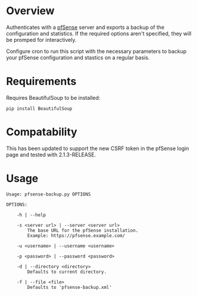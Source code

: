 Overview
========

Authenticates with a [pfSense](http://www.pfsense.org/) server and exports
a backup of the configuration and statistics. If the required options aren't
specified, they will be promped for interactively.

Configure cron to run this script with the necessary parameters to backup your
pfSense configuration and stastics on a regular basis.

Requirements
============

Requires BeautifulSoup to be installed:

    pip install BeautifulSoup

Compatability
=============

This has been updated to support the new CSRF token in the pfSense login page and tested with 2.1.3-RELEASE.

Usage
=====

    Usage: pfsense-backup.py OPTIONS

    OPTIONS:

        -h | --help

        -s <server url> | --server <server url>
            The base URL for the pfSense installation.
            Example: https://pfsense.example.com/

        -u <username> | --username <username>
        
        -p <password> | --password <password>

        -d | --directory <directory>
            Defaults to current directory.

        -f | --file <file>
            Defaults to 'pfsense-backup.xml'

